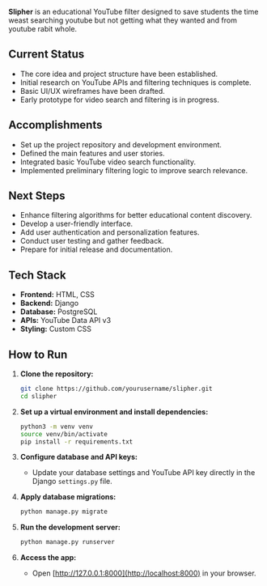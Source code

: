 **Slipher** is an educational YouTube filter designed to save students the time weast searching youtube but not getting what they wanted and from youtube rabit whole.

## Current Status

- The core idea and project structure have been established.
- Initial research on YouTube APIs and filtering techniques is complete.
- Basic UI/UX wireframes have been drafted.
- Early prototype for video search and filtering is in progress.

## Accomplishments

- Set up the project repository and development environment.
- Defined the main features and user stories.
- Integrated basic YouTube video search functionality.
- Implemented preliminary filtering logic to improve search relevance.

## Next Steps

- Enhance filtering algorithms for better educational content discovery.
- Develop a user-friendly interface.
- Add user authentication and personalization features.
- Conduct user testing and gather feedback.
- Prepare for initial release and documentation.

## Tech Stack

- **Frontend:** HTML, CSS
- **Backend:** Django
- **Database:** PostgreSQL
- **APIs:** YouTube Data API v3
- **Styling:** Custom CSS

## How to Run

1. **Clone the repository:**
    ```bash
    git clone https://github.com/yourusername/slipher.git
    cd slipher
    ```

2. **Set up a virtual environment and install dependencies:**
    ```bash
    python3 -m venv venv
    source venv/bin/activate
    pip install -r requirements.txt
    ```

3. **Configure database and API keys:**
    - Update your database settings and YouTube API key directly in the Django `settings.py` file.

4. **Apply database migrations:**
    ```bash
    python manage.py migrate
    ```

5. **Run the development server:**
    ```bash
    python manage.py runserver
    ```

6. **Access the app:**
    - Open [http://127.0.0.1:8000](http://localhost:8000) in your browser.

